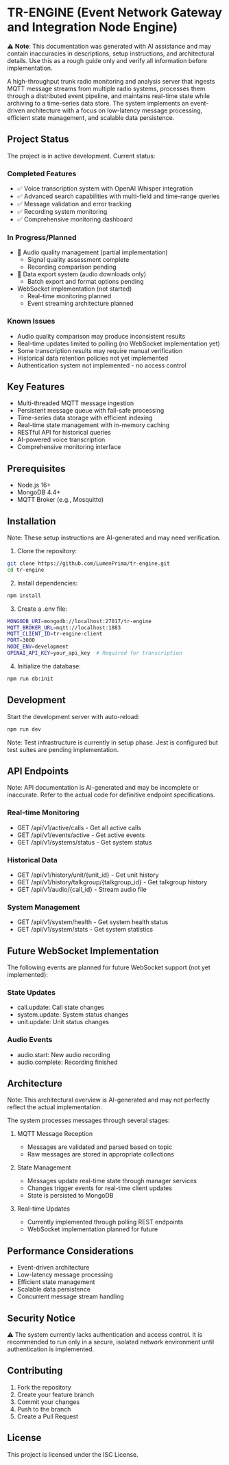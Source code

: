 # TR-ENGINE (Event Network Gateway and Integration Node Engine)

⚠️ **Note**: This documentation was generated with AI assistance and may contain inaccuracies in descriptions, setup instructions, and architectural details. Use this as a rough guide only and verify all information before implementation.

A high-throughput trunk radio monitoring and analysis server that ingests MQTT message streams from multiple radio systems, processes them through a distributed event pipeline, and maintains real-time state while archiving to a time-series data store. The system implements an event-driven architecture with a focus on low-latency message processing, efficient state management, and scalable data persistence.

## Project Status

The project is in active development. Current status:

### Completed Features
- ✅ Voice transcription system with OpenAI Whisper integration
- ✅ Advanced search capabilities with multi-field and time-range queries
- ✅ Message validation and error tracking
- ✅ Recording system monitoring
- ✅ Comprehensive monitoring dashboard

### In Progress/Planned
- 🔄 Audio quality management (partial implementation)
  - Signal quality assessment complete
  - Recording comparison pending
- 🔄 Data export system (audio downloads only)
  - Batch export and format options pending
- WebSocket implementation (not started)
  - Real-time monitoring planned
  - Event streaming architecture planned

### Known Issues
- Audio quality comparison may produce inconsistent results
- Real-time updates limited to polling (no WebSocket implementation yet)
- Some transcription results may require manual verification
- Historical data retention policies not yet implemented
- Authentication system not implemented - no access control

## Key Features

- Multi-threaded MQTT message ingestion
- Persistent message queue with fail-safe processing
- Time-series data storage with efficient indexing
- Real-time state management with in-memory caching
- RESTful API for historical queries
- AI-powered voice transcription
- Comprehensive monitoring interface

## Prerequisites

- Node.js 16+
- MongoDB 4.4+
- MQTT Broker (e.g., Mosquitto)

## Installation

Note: These setup instructions are AI-generated and may need verification.

1. Clone the repository:
```bash
git clone https://github.com/LumenPrima/tr-engine.git
cd tr-engine
```

2. Install dependencies:
```bash
npm install
```

3. Create a .env file:
```bash
MONGODB_URI=mongodb://localhost:27017/tr-engine
MQTT_BROKER_URL=mqtt://localhost:1883
MQTT_CLIENT_ID=tr-engine-client
PORT=3000
NODE_ENV=development
OPENAI_API_KEY=your_api_key  # Required for transcription
```

4. Initialize the database:
```bash
npm run db:init
```

## Development

Start the development server with auto-reload:
```bash
npm run dev
```

Note: Test infrastructure is currently in setup phase. Jest is configured but test suites are pending implementation.

## API Endpoints

Note: API documentation is AI-generated and may be incomplete or inaccurate. Refer to the actual code for definitive endpoint specifications.

### Real-time Monitoring
- GET /api/v1/active/calls - Get all active calls
- GET /api/v1/events/active - Get active events
- GET /api/v1/systems/status - Get system status

### Historical Data
- GET /api/v1/history/unit/{unit_id} - Get unit history
- GET /api/v1/history/talkgroup/{talkgroup_id} - Get talkgroup history
- GET /api/v1/audio/{call_id} - Stream audio file

### System Management
- GET /api/v1/system/health - Get system health status
- GET /api/v1/system/stats - Get system statistics

## Future WebSocket Implementation

The following events are planned for future WebSocket support (not yet implemented):

### State Updates
- call.update: Call state changes
- system.update: System status changes
- unit.update: Unit status changes

### Audio Events
- audio.start: New audio recording
- audio.complete: Recording finished

## Architecture

Note: This architectural overview is AI-generated and may not perfectly reflect the actual implementation.

The system processes messages through several stages:

1. MQTT Message Reception
   - Messages are validated and parsed based on topic
   - Raw messages are stored in appropriate collections

2. State Management
   - Messages update real-time state through manager services
   - Changes trigger events for real-time client updates
   - State is persisted to MongoDB

3. Real-time Updates
   - Currently implemented through polling REST endpoints
   - WebSocket implementation planned for future

## Performance Considerations

- Event-driven architecture
- Low-latency message processing
- Efficient state management
- Scalable data persistence
- Concurrent message stream handling

## Security Notice

⚠️ The system currently lacks authentication and access control. It is recommended to run only in a secure, isolated network environment until authentication is implemented.

## Contributing

1. Fork the repository
2. Create your feature branch
3. Commit your changes
4. Push to the branch
5. Create a Pull Request

## License

This project is licensed under the ISC License.
